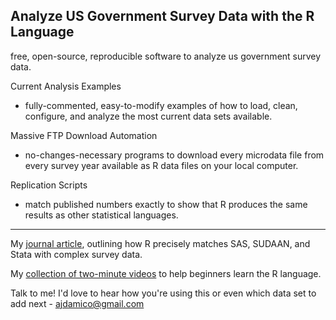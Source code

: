 Analyze US Government Survey Data with the R Language
---------

free, open-source, reproducible software to analyze us government survey data.


Current Analysis Examples

* fully-commented, easy-to-modify examples of how to load, clean, configure, and analyze the most current data sets available.

Massive FTP Download Automation

* no-changes-necessary programs to download every microdata file from every survey year available as R data files on your local computer.

Replication Scripts

* match published numbers exactly to show that R produces the same results as other statistical languages.

------

My [journal article](http://journal.r-project.org/archive/2009-2/RJournal_2009-2_Damico.pdf), outlining how R precisely matches SAS, SUDAAN, and Stata with complex survey data.

My [collection of two-minute videos](http://twotorials.com/) to help beginners learn the R language.

Talk to me!  I'd love to hear how you're using this or even which data set to add next - [ajdamico@gmail.com](mailto:ajdamico@gmail.com)